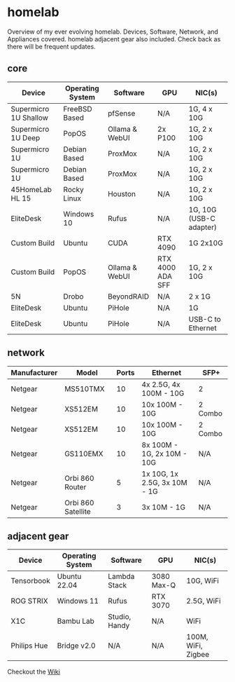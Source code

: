 # homelab

Overview of my ever evolving homelab. Devices, Software, Network, and Appliances covered.  homelab adjacent gear also included. Check back as there will be frequent updates.

## core

| Device        | Operating System | Software      | GPU      | NIC(s)                  |
| --------------- | ------------------ | --------------- | ---------- | --------------------------- |
| Supermicro 1U Shallow | FreeBSD Based         | pfSense       | N/A      | 1G, 4 x 10G               |
| Supermicro 1U Deep  | PopOS           | Ollama & WebUI        | 2x P100  | 1G, 2 x 10G               |
| Supermicro 1U | Debian Based          | ProxMox       | N/A      | 1G, 2 x 10G               |
| Supermicro 1U | Debian Based          | ProxMox | N/A      | 1G, 2 x 10G               |
| 45HomeLab HL 15  | Rocky Linux      | Houston       | N/A      | 1G, 2 x 10G               |
| EliteDesk     | Windows 10       | Rufus         | N/A      | 1G, 10G (USB-C adapter) |
| Custom Build  | Ubuntu           | CUDA          | RTX 4090 | 1G 2x10G                  |
| Custom Build  | PopOS            | Ollama & WebUI| RTX 4000 ADA SFF |1G, 2 x 10G  |
| 5N            | Drobo            | BeyondRAID    | N/A      | 2 x 1G                    |
| EliteDesk   | Ubuntu           | PiHole        | N/A      | 1G  |
| EliteDesk   | Ubuntu           | PiHole        | N/A  | USB-C to Ethernet | 

## network

| Manufacturer | Model | Ports | Ethernet | SFP+ |
| --- | --- | --- | --- | --- |
| Netgear | MS510TMX | 10 | 4x 2.5G, 4x 100M - 10G | 2 |
| Netgear | XS512EM | 10 | 10x 100M - 10G | 2 Combo |
| Netgear | XS512EM | 10 | 10x 100M - 10G | 2 Combo |
| Netgear | GS110EMX |10 | 8x 100M - 1G, 2x 10M - 10G | N/A |
| Netgear | Orbi 860 Router | 5 | 1x 10G, 1x 2.5G, 3x 10M - 1G | N/A |
| Netgear | Orbi 860 Satellite | 3 | 3x 10M - 1G | N/A |

## adjacent gear

| Device     | Operating System | Software      | GPU        | NIC(s)    |
| ------------ | ------------------ | --------------- | ------------ | ------------ |
| Tensorbook | Ubuntu 22.04     | Lambda Stack  | 3080 Max-Q | 10G, WiFi  |
| ROG STRIX  | Windows 11       | Rufus         | RTX 3070   | 2.5G, WiFi |
| X1C        | Bambu Lab        | Studio, Handy | N/A        | WiFi       |
| Philips Hue |  Bridge v2.0 | N/A | N/A | 100M, WiFi, Zigbee |



Checkout the [Wiki](https://github.com/tmpearsall/homelab/wiki)

